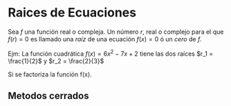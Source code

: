 # Raices de Ecuaciones

Sea _f_ una función real o compleja. Un número _r_, real o complejo para el que $f(r) = 0$ es 
llamado una _raíz_ de una ecuación $f(x) = 0$ ó un _cero_ de _f_.

Ejm:
La función cuadrática $f(x) = 6x^2 - 7x + 2$ tiene las dos raíces $r_1 = \frac{1}{2}$ y $r_2 = \frac{2}{3}$

Si se factoriza la función f(x).

## Metodos cerrados
